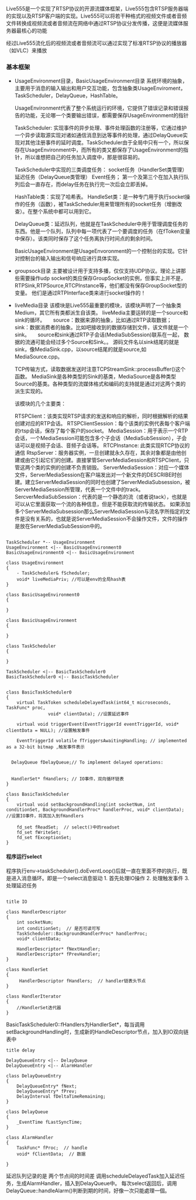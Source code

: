 Live555是一个实现了RTSP协议的开源流媒体框架，Live555包含RTSP服务器端的实现以及RTSP客户端的实现。Live555可以将若干种格式的视频文件或者音频文件转换成视频流或者音频流在网络中通过RTSP协议分发传播，这便是流媒体服务器最核心的功能

经过Live555流化后的视频流或者音频流可以通过实现了标准RTSP协议的播放器（如VLC）来播放

### 基本框架
- UsageEnvironment目录，BasicUsageEnvironment目录
    系统环境的抽象，主要用于消息的输入输出和用户交互功能，包含抽象类UsageEnviroment，TaskScheduler，DelayQueue，HashTable。
    
    UsageEnvironment代表了整个系统运行的环境，它提供了错误记录和错误报告的功能，无论哪一个类要输出错误，都需要保存UsageEnvironment的指针

    TaskScheduler: 实现事件的异步处理、事件处理函数的注册等，它通过维护一个异步读取源实现对诸如通信消息到达等事件的处理，通过DelayQueue实现对其他注册事件的延时调度。TaskScheduler由于全局中只有一个，所以保存在UsageEnvironment中，而所有的类又都保存了UsageEnvironment的指针，所以谁想把自己的任务加入调度中，那是很容易的。

    TaskScheduler中实现的三类调度任务：
        socket任务（HandlerSet类管理）
        延迟任务（DelayQueue类管理）
        Event任务；
        第一个及第三个在加入执行队列后会一直存在，而delay任务在执行完一次后会立即丢掉。

    HashTable类：实现了哈希表。
    HandleSet类：是一种专门用于执行socket操作的任务（函数），被TaskScheduler用来管理所有的socket任务（增删改查）。在整个系统中都可以用到它。

    DelayQueue类：延迟队列，他就是在TaskScheduler中用于管理调度任务的东西。他是一个队列，队列中每一项代表了一个要调度的任务（在fToken变量中保存）。该类同时保存了这个任务离执行时间点的剩余时间。

    BasicUsageEnvironment是UsageEnvoronment的一个控制台的实现。它针对控制台的输入输出和信号响应进行具体实现。

- groupsock目录
    主要被设计用于支持多播，仅仅支持UDP协议。理论上讲那些需要操作udp socket的类应保存GroupSocket的实例，但事实上并不是，RTPSink,RTPSource,RTCPInstance等，他们都没有保存GroupSocket型的变量。 他们是通过RTPInterface类来进行socket操作的！

- liveMedia目录
    该模块是Live555最重要的模块，该模块声明了一个抽象类Medium，其它所有类都派生自该类。
    liveMedia主要运转的是一个source和sink的循环。
       source：数据来源的抽象，比如通过RTP读取数据；
       sink：数据消费者的抽象。比如吧接收到的数据存储到文件，该文件就是一个sink。
       source和sink通过RTP子会话(MediaSubSession)联系在一起， 数据的流通可能会经过多个Source和Sink。。
    源码文件名以sink结尾的就是sink，像MediaSink.cpp，以source结尾的就是source,如MediaSource.cpp。

    TCP传输方式，读取数据发送时注意TCPStreamSink::processBuffer()这个函数。
    MediaSink是各种类型的Sink的基类，MediaSource是各种类型Source的基类。各种类型的流媒体格式和编码的支持就是通过对这两个类的派生实现的。

    该模块的几个主要类：

    RTSPClient：该类实现RTSP请求的发送和响应的解析，同时根据解析的结果创建对应的RTP会话。
    RTSPClientSession：每个该类的实例代表每个客户端的rtsp会话，保存了每个客户的socket。
    MediaSession：用于表示一个RTP会话，一个MediaSession可能包含多个子会话（MediaSubSession），子会话可以是视频子会话、音频子会话等。
    RTCPInstance: 此类实现RTCP协议的通信
    RtspServer：服务器实例，一旦创建就永久存在，其余对象都是由他创建或由它引起它们的创建。直接掌管ServerMediaSession和RTSPClient，只管这两个类的实例的创建不负责销毁。
    ServerMediaSession：对应一个媒体文件，ServerMediaSession在客户端发出对一个新文件的DESCRIBE时创建。建立ServerMediaSession的同时也创建了ServerMediaSubsession，被ServerMediaSession所管理，代表一个文件中的track。
    SercverMediaSubSession：代表的是一个静态的流（或者说tack），也就是可以从它里面获取一个流的各种信息，但是不能获取流的传输状态。
    如果添加多个ServerMediaSubsession那么ServerMediaSession与流名字所指定的文件是没有关系的，也就是说ServerMediaSession不会操作文件，文件的操作是放在ServerMediaSubSession中的。

```plantuml

TaskScheduler *-- UsageEnvironment
UsageEnvironment <|-- BasicUsageEnvironment0 
BasicUsageEnvironment0 <|-- BasicUsageEnvironment

class UsageEnvironment 
{
    - TaskScheduler& fScheduler;
    void* liveMediaPriv; //可以是env的全局hash表
}

class BasicUsageEnvironment0
{

}

class BasicUsageEnvironment
{

}

class TaskScheduler
{

}

TaskScheduler <|-- BasicTaskScheduler0
BasicTaskScheduler0 <|-- BasicTaskScheduler


class BasicTaskScheduler0
{
    virtual TaskToken scheduleDelayedTask(int64_t microseconds, TaskFunc* proc,
				void* clientData); //设置延迟事件

    virtual void triggerEvent(EventTriggerId eventTriggerId, void* clientData = NULL); //设置触发事件

    EventTriggerId volatile fTriggersAwaitingHandling; // implemented as a 32-bit bitmap ,触发事件表示

     
  DelayQueue fDelayQueue;// To implement delayed operations:

 
  HandlerSet* fHandlers; // IO事件，双向循环链表
}

class BasicTaskScheduler
{
    virtual void setBackgroundHandling(int socketNum, int conditionSet, BackgroundHandlerProc* handlerProc, void* clientData); //设置IO事件，将其加入到fHandlers

    fd_set fReadSet;  // select()中的readset
    fd_set fWriteSet;
    fd_set fExceptionSet;
}

```
#### 程序运行select
程序执行env->taskScheduler().doEventLoop()后就一直在里面不停的执行，既是进入消息循环。即是一个select消息驱动
    1. 首先处理IO操作
    2. 处理触发事件
    3. 处理延迟任务


```plantuml

title IO

class HandlerDescriptor   
{
    int socketNum;
    int conditionSet;  // 是否可读可写
    TaskScheduler::BackgroundHandlerProc* handlerProc;
    void* clientData;

    HandlerDescriptor* fNextHandler;
    HandlerDescriptor* fPrevHandler;
}

class HandlerSet
{
     HandlerDescriptor fHandlers;  // handler链表头节点
}

class HandlerIterator
{
    //HandlerSet迭代器
}

```
BasicTaskScheduler0::fHandlers为HandlerSet*，每当调用setBackgroundHandling时，生成新的HandleDescriptor节点，加入到IO双向链表中

```plantuml
title delay

DelayQueueEntry <|-- DelayQueue
DelayQueueEntry <|-- AlarmHandler

class DelayQueueEntry
{
    DelayQueueEntry* fNext;
    DelayQueueEntry* fPrev;
    DelayInterval fDeltaTimeRemaining;
}

class DelayQueue
{
    _EventTime fLastSyncTime;
}

class AlarmHandler
{
    TaskFunc* fProc;  // handle
    void* fClientData;  // 数据

}

```
延迟队列记录的是 两个节点间的时间差
调用scheduleDelayedTask加入延迟任务，生成AlarmHandler，插入到DelayQueue中。
每次select返回后，调用DelayQueue::handleAlarm()判断到期的时间，好像一次只能處理一個。
